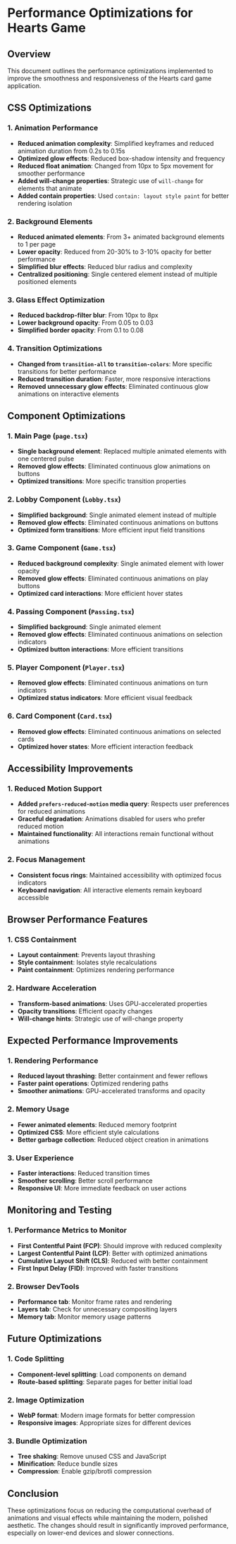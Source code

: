 # Performance Optimizations for Hearts Game

## Overview

This document outlines the performance optimizations implemented to improve the smoothness and responsiveness of the Hearts card game application.

## CSS Optimizations

### 1. Animation Performance

- **Reduced animation complexity**: Simplified keyframes and reduced animation duration from 0.2s to 0.15s
- **Optimized glow effects**: Reduced box-shadow intensity and frequency
- **Reduced float animation**: Changed from 10px to 5px movement for smoother performance
- **Added will-change properties**: Strategic use of `will-change` for elements that animate
- **Added contain properties**: Used `contain: layout style paint` for better rendering isolation

### 2. Background Elements

- **Reduced animated elements**: From 3+ animated background elements to 1 per page
- **Lower opacity**: Reduced from 20-30% to 3-10% opacity for better performance
- **Simplified blur effects**: Reduced blur radius and complexity
- **Centralized positioning**: Single centered element instead of multiple positioned elements

### 3. Glass Effect Optimization

- **Reduced backdrop-filter blur**: From 10px to 8px
- **Lower background opacity**: From 0.05 to 0.03
- **Simplified border opacity**: From 0.1 to 0.08

### 4. Transition Optimizations

- **Changed from `transition-all` to `transition-colors`**: More specific transitions for better performance
- **Reduced transition duration**: Faster, more responsive interactions
- **Removed unnecessary glow effects**: Eliminated continuous glow animations on interactive elements

## Component Optimizations

### 1. Main Page (`page.tsx`)

- **Single background element**: Replaced multiple animated elements with one centered pulse
- **Removed glow effects**: Eliminated continuous glow animations on buttons
- **Optimized transitions**: More specific transition properties

### 2. Lobby Component (`Lobby.tsx`)

- **Simplified background**: Single animated element instead of multiple
- **Removed glow effects**: Eliminated continuous animations on buttons
- **Optimized form transitions**: More efficient input field transitions

### 3. Game Component (`Game.tsx`)

- **Reduced background complexity**: Single animated element with lower opacity
- **Removed glow effects**: Eliminated continuous animations on play buttons
- **Optimized card interactions**: More efficient hover states

### 4. Passing Component (`Passing.tsx`)

- **Simplified background**: Single animated element
- **Removed glow effects**: Eliminated continuous animations on selection indicators
- **Optimized button interactions**: More efficient transitions

### 5. Player Component (`Player.tsx`)

- **Removed glow effects**: Eliminated continuous animations on turn indicators
- **Optimized status indicators**: More efficient visual feedback

### 6. Card Component (`Card.tsx`)

- **Removed glow effects**: Eliminated continuous animations on selected cards
- **Optimized hover states**: More efficient interaction feedback

## Accessibility Improvements

### 1. Reduced Motion Support

- **Added `prefers-reduced-motion` media query**: Respects user preferences for reduced animations
- **Graceful degradation**: Animations disabled for users who prefer reduced motion
- **Maintained functionality**: All interactions remain functional without animations

### 2. Focus Management

- **Consistent focus rings**: Maintained accessibility with optimized focus indicators
- **Keyboard navigation**: All interactive elements remain keyboard accessible

## Browser Performance Features

### 1. CSS Containment

- **Layout containment**: Prevents layout thrashing
- **Style containment**: Isolates style recalculations
- **Paint containment**: Optimizes rendering performance

### 2. Hardware Acceleration

- **Transform-based animations**: Uses GPU-accelerated properties
- **Opacity transitions**: Efficient opacity changes
- **Will-change hints**: Strategic use of will-change property

## Expected Performance Improvements

### 1. Rendering Performance

- **Reduced layout thrashing**: Better containment and fewer reflows
- **Faster paint operations**: Optimized rendering paths
- **Smoother animations**: GPU-accelerated transforms and opacity

### 2. Memory Usage

- **Fewer animated elements**: Reduced memory footprint
- **Optimized CSS**: More efficient style calculations
- **Better garbage collection**: Reduced object creation in animations

### 3. User Experience

- **Faster interactions**: Reduced transition times
- **Smoother scrolling**: Better scroll performance
- **Responsive UI**: More immediate feedback on user actions

## Monitoring and Testing

### 1. Performance Metrics to Monitor

- **First Contentful Paint (FCP)**: Should improve with reduced complexity
- **Largest Contentful Paint (LCP)**: Better with optimized animations
- **Cumulative Layout Shift (CLS)**: Reduced with better containment
- **First Input Delay (FID)**: Improved with faster transitions

### 2. Browser DevTools

- **Performance tab**: Monitor frame rates and rendering
- **Layers tab**: Check for unnecessary compositing layers
- **Memory tab**: Monitor memory usage patterns

## Future Optimizations

### 1. Code Splitting

- **Component-level splitting**: Load components on demand
- **Route-based splitting**: Separate pages for better initial load

### 2. Image Optimization

- **WebP format**: Modern image formats for better compression
- **Responsive images**: Appropriate sizes for different devices

### 3. Bundle Optimization

- **Tree shaking**: Remove unused CSS and JavaScript
- **Minification**: Reduce bundle sizes
- **Compression**: Enable gzip/brotli compression

## Conclusion

These optimizations focus on reducing the computational overhead of animations and visual effects while maintaining the modern, polished aesthetic. The changes should result in significantly improved performance, especially on lower-end devices and slower connections.
